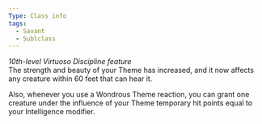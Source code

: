 ```yaml
---
Type: Class info
tags:
  - Savant
  - Sublclass
---
```

_10th-level Virtuoso Discipline feature_  
The strength and beauty of your Theme has increased, and it now affects any creature within 60 feet that can hear it.

Also, whenever you use a Wondrous Theme reaction, you can grant one creature under the influence of your Theme temporary hit points equal to your Intelligence modifier.